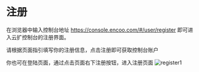 # 注册

在浏览器中输入控制台地址 https://console.encoo.com/#/user/register  即可进入云扩控制台的注册界面。

请根据页面指引填写你的注册信息，点击注册即可获取控制台账户

你也可在登陆页面，通过点击页面右下注册按钮，进入注册页面
 ![register1](https://docimages.blob.core.chinacloudapi.cn/images/Console/signup1.png)



